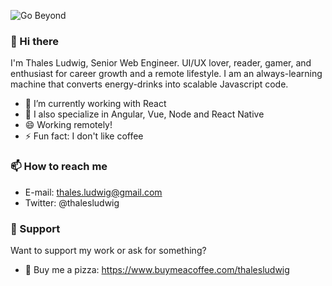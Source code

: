 ![Go Beyond](https://media-exp1.licdn.com/dms/image/C5616AQFEXjY88dHjGQ/profile-displaybackgroundimage-shrink_350_1400/0?e=1605139200&v=beta&t=czgvrFa2NJYoWzXK2GeuV6rcc1ORNKsp8M0U3I0-KUE)

### 👋 Hi there 

I'm Thales Ludwig, Senior Web Engineer. UI/UX lover, reader, gamer, and enthusiast for career growth and a remote lifestyle. I am an always-learning machine that converts energy-drinks into scalable Javascript code.

- 🔭 I’m currently working with React
- 🌱 I also specialize in Angular, Vue, Node and React Native
- 😄 Working remotely! 
- ⚡ Fun fact: I don't like coffee

### 📫 How to reach me

- E-mail: thales.ludwig@gmail.com
- Twitter: @thalesludwig

### 💜 Support

Want to support my work or ask for something?
- 🍕 Buy me a pizza: https://www.buymeacoffee.com/thalesludwig

<!--
**ThalesLudwig/ThalesLudwig** is a ✨ _special_ ✨ repository because its `README.md` (this file) appears on your GitHub profile.

Here are some ideas to get you started:

- 🔭 I’m currently working on ...
- 🌱 I’m currently learning ...
- 👯 I’m looking to collaborate on ...
- 🤔 I’m looking for help with ...
- 💬 Ask me about ...
- 📫 How to reach me: ...
- 😄 Pronouns: ...
- ⚡ Fun fact: ...
-->
